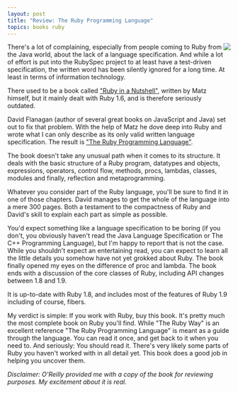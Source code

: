 ```yaml
---
layout: post
title: "Review: The Ruby Programming Language"
topics: books ruby
---
```

<a href="http://oreilly.com/catalog/9780596516178/"><img src="http://img.skitch.com/20081102-x1nkyj9j53gx4jd8ififmpuxit.jpg" style="float:right"/></a>

There's a lot of complaining, especially from people coming to Ruby from the Java world, about the lack of a language specification. And while a lot of effort is put into the RubySpec project to at least have a test-driven specification, the written word has been silently ignored for a long time. At least in terms of information technology.

There used to be a book called ["Ruby in a Nutshell"](http://oreilly.com/catalog/9780596002145/), written by Matz himself, but it mainly dealt with Ruby 1.6, and is therefore seriously outdated.

David Flanagan (author of several great books on JavaScript and Java) set out to fix that problem. With the help of Matz he dove deep into Ruby and wrote what I can only describe as its only valid written language specification. The result is ["The Ruby Programming Language"](http://oreilly.com/catalog/9780596516178/).

The book doesn't take any unusual path when it comes to its structure. It deals with the basic structure of a Ruby program, datatypes and objects, expressions, operators, control flow, methods, procs, lambdas, classes, modules and finally, reflection and metaprogramming.

Whatever you consider part of the Ruby language, you'll be sure to find it in one of those chapters. David manages to get the whole of the language into a mere 300 pages. Both a testament to the compactness of Ruby and David's skill to explain each part as simple as possible.

You'd expect something like a language specification to be boring (if you don't, you obviously haven't read the Java Language Specification or The C++ Programming Language), but I'm happy to report that is not the case. While you shouldn't expect an entertaining read, you can expect to learn all the little details you somehow have not yet grokked about Ruby. The book finally opened my eyes on the difference of proc and lambda. The book ends with a discussion of the core classes of Ruby, including API changes between 1.8 and 1.9.

It is up-to-date with Ruby 1.8, and includes most of the features of Ruby 1.9 including of course, fibers.

My verdict is simple: If you work with Ruby, buy this book. It's pretty much the most complete book on Ruby you'll find. While "The Ruby Way" is an excellent reference "The Ruby Programming Language" is meant as a guide through the language. You can read it once, and get back to it when you need to. And seriously: You should read it. There's very likely some parts of Ruby you haven't worked with in all detail yet. This book does a good job in helping you uncover them.

<i>Disclaimer: O'Reilly provided me with a copy of the book for reviewing purposes. My excitement about it is real.</i>